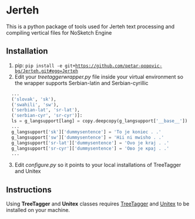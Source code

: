 # Jerteh
This is a python package of tools used for Jerteh text processing and compiling vertical files for NoSketch Engine

## Installation
1. pip: <code>pip install -e git+https://github.com/petar-popovic-bg/Jerteh.git#egg=Jerteh</code>
2. Edit your *treetaggerwrapper.py* file inside your virtual environment so the wrapper supports Serbian-latin and Serbian-cyrillic
  ```python
    ...
    ('slovak', 'sk'),
    ('swahili', 'sw'),
    ('serbian-lat', 'sr-lat'),
    ('serbian-cyr', 'sr-cyr')]:
    ls = g_langsupport[lang] = copy.deepcopy(g_langsupport['__base__'])
    ...
    g_langsupport['sk']['dummysentence'] = 'To je koniec . .'
    g_langsupport['sw']['dummysentence'] = 'Hii ni mwisho . .'
    g_langsupport['sr-lat']['dummysentence'] = 'Ovo je kraj . .'
    g_langsupport['sr-cyr']['dummysentence'] = 'Ово је крај . .'
    ...
  ```
3. Edit *configure.py* so it points to your local installations of TreeTagger and Unitex

  
## Instructions
Using **TreeTagger** and **Unitex** classes requires [TreeTagger](https://www.cis.uni-muenchen.de/~schmid/tools/TreeTagger/) and [Unitex](https://unitexgramlab.org/) to be installed on your machine.
